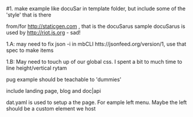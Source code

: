 
#1. make example like docuSar in template folder, but include some of the 'style' that is there

 from/for http://staticgen.com , that is the docuSarus sample
docuSarus is used by http://riot.js.org - sad!

1.A: may need to fix json -i in mbCLI  htts://jsonfeed.org/version/1, use that spec
to make items

1.B: May need to touch up of our global css. I spent a bit to much time to line height/vertical rytam

pug example should be teachable to 'dummies' 

include landing page, blog and doc|api

dat.yaml is used to setup a the page. For eample left menu.
Maybe the left should be a custom element we host
